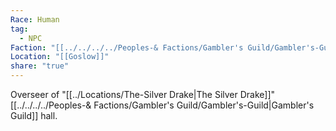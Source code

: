 ```yaml
---
Race: Human
tag:
  - NPC
Faction: "[[../../../../Peoples-& Factions/Gambler's Guild/Gambler's-Guild|Gambler's Guild]]"
Location: "[[Goslow]]"
share: "true"
---
```


Overseer of "[[../Locations/The-Silver Drake|The Silver Drake]]" [[../../../../Peoples-& Factions/Gambler's Guild/Gambler's-Guild|Gambler's Guild]] hall.